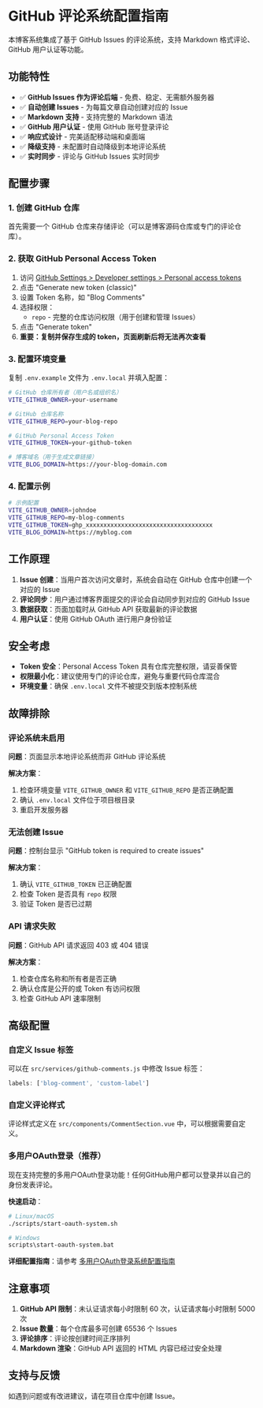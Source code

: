 # GitHub 评论系统配置指南

本博客系统集成了基于 GitHub Issues 的评论系统，支持 Markdown 格式评论、GitHub 用户认证等功能。

## 功能特性

- ✅ **GitHub Issues 作为评论后端** - 免费、稳定、无需额外服务器
- ✅ **自动创建 Issues** - 为每篇文章自动创建对应的 Issue
- ✅ **Markdown 支持** - 支持完整的 Markdown 语法
- ✅ **GitHub 用户认证** - 使用 GitHub 账号登录评论
- ✅ **响应式设计** - 完美适配移动端和桌面端
- ✅ **降级支持** - 未配置时自动降级到本地评论系统
- ✅ **实时同步** - 评论与 GitHub Issues 实时同步

## 配置步骤

### 1. 创建 GitHub 仓库

首先需要一个 GitHub 仓库来存储评论（可以是博客源码仓库或专门的评论仓库）。

### 2. 获取 GitHub Personal Access Token

1. 访问 [GitHub Settings > Developer settings > Personal access tokens](https://github.com/settings/tokens)
2. 点击 "Generate new token (classic)"
3. 设置 Token 名称，如 "Blog Comments"
4. 选择权限：
   - `repo` - 完整的仓库访问权限（用于创建和管理 Issues）
5. 点击 "Generate token"
6. **重要：复制并保存生成的 token，页面刷新后将无法再次查看**

### 3. 配置环境变量

复制 `.env.example` 文件为 `.env.local` 并填入配置：

```bash
# GitHub 仓库所有者（用户名或组织名）
VITE_GITHUB_OWNER=your-username

# GitHub 仓库名称
VITE_GITHUB_REPO=your-blog-repo

# GitHub Personal Access Token
VITE_GITHUB_TOKEN=your-github-token

# 博客域名（用于生成文章链接）
VITE_BLOG_DOMAIN=https://your-blog-domain.com
```

### 4. 配置示例

```bash
# 示例配置
VITE_GITHUB_OWNER=johndoe
VITE_GITHUB_REPO=my-blog-comments
VITE_GITHUB_TOKEN=ghp_xxxxxxxxxxxxxxxxxxxxxxxxxxxxxxxxxxxx
VITE_BLOG_DOMAIN=https://myblog.com
```

## 工作原理

1. **Issue 创建**：当用户首次访问文章时，系统会自动在 GitHub 仓库中创建一个对应的 Issue
2. **评论同步**：用户通过博客界面提交的评论会自动同步到对应的 GitHub Issue
3. **数据获取**：页面加载时从 GitHub API 获取最新的评论数据
4. **用户认证**：使用 GitHub OAuth 进行用户身份验证

## 安全考虑

- **Token 安全**：Personal Access Token 具有仓库完整权限，请妥善保管
- **权限最小化**：建议使用专门的评论仓库，避免与重要代码仓库混合
- **环境变量**：确保 `.env.local` 文件不被提交到版本控制系统

## 故障排除

### 评论系统未启用

**问题**：页面显示本地评论系统而非 GitHub 评论系统

**解决方案**：
1. 检查环境变量 `VITE_GITHUB_OWNER` 和 `VITE_GITHUB_REPO` 是否正确配置
2. 确认 `.env.local` 文件位于项目根目录
3. 重启开发服务器

### 无法创建 Issue

**问题**：控制台显示 "GitHub token is required to create issues"

**解决方案**：
1. 确认 `VITE_GITHUB_TOKEN` 已正确配置
2. 检查 Token 是否具有 `repo` 权限
3. 验证 Token 是否已过期

### API 请求失败

**问题**：GitHub API 请求返回 403 或 404 错误

**解决方案**：
1. 检查仓库名称和所有者是否正确
2. 确认仓库是公开的或 Token 有访问权限
3. 检查 GitHub API 速率限制

## 高级配置

### 自定义 Issue 标签

可以在 `src/services/github-comments.js` 中修改 Issue 标签：

```javascript
labels: ['blog-comment', 'custom-label']
```

### 自定义评论样式

评论样式定义在 `src/components/CommentSection.vue` 中，可以根据需要自定义。

### 多用户OAuth登录（推荐）

现在支持完整的多用户OAuth登录功能！任何GitHub用户都可以登录并以自己的身份发表评论。

**快速启动**：
```bash
# Linux/macOS
./scripts/start-oauth-system.sh

# Windows
scripts\start-oauth-system.bat
```

**详细配置指南**：请参考 [多用户OAuth登录系统配置指南](./multi-user-oauth-setup.md)

## 注意事项

1. **GitHub API 限制**：未认证请求每小时限制 60 次，认证请求每小时限制 5000 次
2. **Issue 数量**：每个仓库最多可创建 65536 个 Issues
3. **评论排序**：评论按创建时间正序排列
4. **Markdown 渲染**：GitHub API 返回的 HTML 内容已经过安全处理

## 支持与反馈

如遇到问题或有改进建议，请在项目仓库中创建 Issue。
